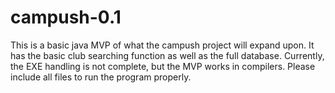 # campush-0.1
This is a basic java MVP of what the campush project will expand upon. 
It has the basic club searching function as well as the full database. 
Currently, the EXE handling is not complete, but the MVP works in compilers.
Please include all files to run the program properly. 
